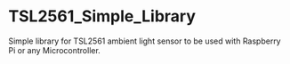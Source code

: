 # TSL2561_Simple_Library
Simple library for TSL2561 ambient light sensor to be used with Raspberry Pi or any Microcontroller.
